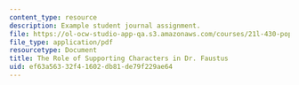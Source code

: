 ```yaml
---
content_type: resource
description: Example student journal assignment.
file: https://ol-ocw-studio-app-qa.s3.amazonaws.com/courses/21l-430-popular-narrative-masterminds-fall-2004/ef63a56332f41602db81de79f229ae64_MIT21L_430F04_support.pdf
file_type: application/pdf
resourcetype: Document
title: The Role of Supporting Characters in Dr. Faustus
uid: ef63a563-32f4-1602-db81-de79f229ae64
---
```

